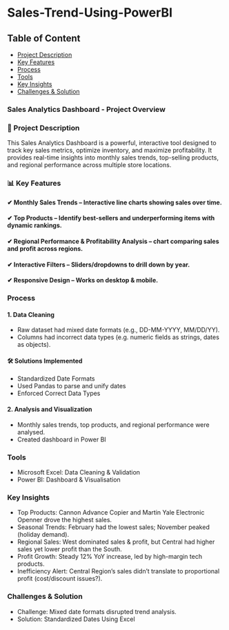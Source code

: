 # Sales-Trend-Using-PowerBI

## Table of Content
- [Project Description](project-description)
- [Key Features](key-features)
- [Process](process)
- [Tools](tools)
- [Key Insights](key-insights)
- [Challenges & Solution](Challenges-&-Solution)

### Sales Analytics Dashboard - Project Overview

### 📌 Project Description

This Sales Analytics Dashboard is a powerful, interactive tool designed to track key sales metrics, optimize inventory, and maximize profitability. It provides real-time insights into monthly sales trends, top-selling products, and regional performance across multiple store locations.
### 📊 Key Features
  #### ✔ Monthly Sales Trends – Interactive line charts showing sales over time.
  #### ✔ Top Products – Identify best-sellers and underperforming items with dynamic rankings.
  #### ✔ Regional Performance &  Profitability Analysis – chart comparing sales and profit across regions.
  #### ✔ Interactive Filters – Sliders/dropdowns to drill down by year.
  #### ✔ Responsive Design – Works on desktop & mobile.
  
  ### Process
  
  #### 1. Data Cleaning
  - Raw dataset had mixed date formats (e.g., DD-MM-YYYY, MM/DD/YY).
  - Columns had incorrect data types (e.g. numeric fields as strings, dates as objects).
#### 🛠️ Solutions Implemented
  - Standardized Date Formats
  - Used Pandas to parse and unify dates
  - Enforced Correct Data Types
####  2. Analysis and Visualization
  - Monthly sales trends, top products, and regional performance were analysed.
  - Created dashboard in Power BI

### Tools
  - Microsoft Excel: Data Cleaning & Validation
  - Power BI: Dashboard & Visualisation

### Key Insights
  - Top Products: Cannon Advance Copier and Martin Yale Electronic Openner drove the highest sales.
  - Seasonal Trends: February had the lowest sales; November peaked (holiday demand).
  - Regional Sales: West dominated sales & profit, but Central had higher sales yet lower profit than the South.
  - Profit Growth: Steady 12% YoY increase, led by high-margin tech products.
  - Inefficiency Alert: Central Region’s sales didn’t translate to proportional profit (cost/discount issues?).

### Challenges & Solution
  - Challenge: Mixed date formats disrupted trend analysis.
  - Solution: Standardized Dates Using Excel



 
